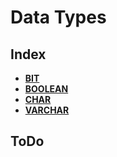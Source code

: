 # Data Types

## Index

* **[BIT](./bit.md)** <br>
* **[BOOLEAN](./boolean.md)** <br>
* **[CHAR](./char.md)** <br>
* **[VARCHAR](./varchar.md)** <br>

## ToDo

